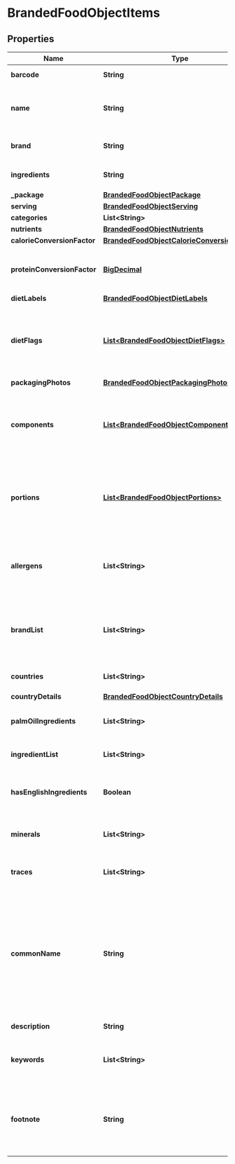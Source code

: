 # BrandedFoodObjectItems

## Properties
Name | Type | Description | Notes
------------ | ------------- | ------------- | -------------
**barcode** | **String** | EAN/UPC barcode |  [optional]
**name** | **String** | Item name as provided by brand owner or as shown on packaging |  [optional]
**brand** | **String** | The brand name that owns this item |  [optional]
**ingredients** | **String** | Ingredients in order of highest value to least |  [optional]
**_package** | [**BrandedFoodObjectPackage**](BrandedFoodObjectPackage.md) |  |  [optional]
**serving** | [**BrandedFoodObjectServing**](BrandedFoodObjectServing.md) |  |  [optional]
**categories** | **List&lt;String&gt;** |  |  [optional]
**nutrients** | [**BrandedFoodObjectNutrients**](BrandedFoodObjectNutrients.md) |  |  [optional]
**calorieConversionFactor** | [**BrandedFoodObjectCalorieConversionFactor**](BrandedFoodObjectCalorieConversionFactor.md) |  |  [optional]
**proteinConversionFactor** | [**BigDecimal**](BigDecimal.md) | The multiplication factor used to calculate protein from nitrogen |  [optional]
**dietLabels** | [**BrandedFoodObjectDietLabels**](BrandedFoodObjectDietLabels.md) |  |  [optional]
**dietFlags** | [**List&lt;BrandedFoodObjectDietFlags&gt;**](BrandedFoodObjectDietFlags.md) | An array of ingredient objects that were flagged while grading this item for compatibility with each diet |  [optional]
**packagingPhotos** | [**BrandedFoodObjectPackagingPhotos**](BrandedFoodObjectPackagingPhotos.md) |  |  [optional]
**components** | [**List&lt;BrandedFoodObjectComponents&gt;**](BrandedFoodObjectComponents.md) | An array of objects containing the constituent parts of a food (e.g. bone is a component of meat) |  [optional]
**portions** | [**List&lt;BrandedFoodObjectPortions&gt;**](BrandedFoodObjectPortions.md) | An array of objects containing information on discrete amounts of a food found in this item |  [optional]
**allergens** | **List&lt;String&gt;** | An array of ingredients in this item that may cause allergic reactions in people |  [optional]
**brandList** | **List&lt;String&gt;** | An array of brands we have associated with this item. Some items are sold by more than 1 brand. |  [optional]
**countries** | **List&lt;String&gt;** | An array of countries where this item is sold |  [optional]
**countryDetails** | [**BrandedFoodObjectCountryDetails**](BrandedFoodObjectCountryDetails.md) |  |  [optional]
**palmOilIngredients** | **List&lt;String&gt;** | An array of ingredients made from palm oil |  [optional]
**ingredientList** | **List&lt;String&gt;** | An array of this item&#x27;s ingredients |  [optional]
**hasEnglishIngredients** | **Boolean** | A boolean indicating if we have English ingredients for this item |  [optional]
**minerals** | **List&lt;String&gt;** | An array of minerals that this item contains |  [optional]
**traces** | **List&lt;String&gt;** | An array of trace ingredients that may be found in this item |  [optional]
**commonName** | **String** | Common names associated with this item. These generally clarify what the item is (e.g. when the brand name is \&quot;BRAND&#x27;s Spicy Enchilada\&quot; the common name may be \&quot;Chicken enchilada\&quot;) |  [optional]
**description** | **String** | A description of this item |  [optional]
**keywords** | **List&lt;String&gt;** | An array of keywords that can be used to describe this item |  [optional]
**footnote** | **String** | Comments on any unusual aspects of this item. Examples might include unusual aspects of the food overall. |  [optional]
